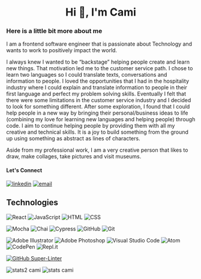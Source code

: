 <h1 align="center">Hi 👋, I'm Cami</h1>

### Here is a little bit more about me

I am a frontend software engineer that is passionate about Technology and wants to work to positively impact the world.

I always knew I wanted to be “backstage” helping people create and learn new things. That motivation led me to the customer service path. I chose to learn two languages so I could translate texts, conversations and information to people.
I loved the opportunities that I had in the hospitality industry where I could explain and translate information to people in their first language and perfect my problem solving skills. Eventually I felt that there were some limitations in the customer service industry and I decided to look for something different.
After some exploration, I found that I could help people in a new way by bringing their personal/business ideas to life (combining my love for learning new languages and helping people) through code.
I aim to continue helping people by providing them with all my creative and technical skills. It is a joy to build something from the ground up using something as abstract as lines of characters.

Aside from my professional work, I am a very creative person that likes to draw, make collages, take pictures and visit museums.
  
#### Let's Connect
<p>
  <a href="https://www.linkedin.com/in/camianderson/" target="_blank"><img alt="linkedin" src="https://img.shields.io/badge/-LinkedIn-black.svg?style=for-the-badge&logo=linkedin&colorB=1C5D99"/></a>
  <a href="mailto:camianderson18@gmail.com"><img alt="email" src="https://img.shields.io/badge/Gmail-D14836?style=for-the-badge&logo=gmail&logoColor=white"/></a>
</p>


## Technologies
![React](https://img.shields.io/badge/react-%2320232a.svg?style=for-the-badge&logo=react&logoColor=%2361DAFB)
![JavaScript](https://img.shields.io/badge/javascript-%23323330.svg?logo=javascript&logoColor=%23F7DF1E&style=for-the-badge)
![HTML](https://img.shields.io/badge/HTML5-E34F26?style=for-the-badge&logo=html5&logoColor=white)
![CSS](https://img.shields.io/badge/CSS3-1572B6?style=for-the-badge&logo=css3&logoColor=white)

![Mocha](https://img.shields.io/badge/Mocha-8D6748?style=for-the-badge&logo=Mocha&logoColor=white)
![Chai](https://img.shields.io/badge/chai-A30701?style=for-the-badge&logo=chai&logoColor=white)
![Cypress](https://img.shields.io/badge/-cypress-%23E5E5E5?style=for-the-badge&logo=cypress&logoColor=058a5e)
![GitHub](https://img.shields.io/badge/github-%23121011.svg?style=for-the-badge&logo=github&logoColor=white)
![Git](https://img.shields.io/badge/git-%23F05033.svg?style=for-the-badge&logo=git&logoColor=white)

![Adobe Illustrator](https://img.shields.io/badge/adobe%20illustrator-%23FF9A00.svg?style=for-the-badge&logo=adobe%20illustrator&logoColor=white)
![Adobe Photoshop](https://img.shields.io/badge/adobe%20photoshop-%2331A8FF.svg?style=for-the-badge&logo=adobe%20photoshop&logoColor=white)
![Visual Studio Code](https://img.shields.io/badge/visual%20studio%20code-%230078d7.svg?logo=visual-studio-code&logoColor=white&style=for-the-badge)
![Atom](https://img.shields.io/badge/Atom-%2366595C.svg?style=for-the-badge&logo=atom&logoColor=white)
![CodePen](https://img.shields.io/badge/CodePen-white?style=for-the-badge&logo=codepen&logoColor=black)
![Repl.it](https://img.shields.io/badge/Repl.it-%230D101E.svg?style=for-the-badge&logo=replit&logoColor=white)

[![GitHub Super-Linter](https://github.com/camianderson/camianderson/workflows/Lint%20Code%20Base/badge.svg)](https://github.com/marketplace/actions/super-linter)

![stats2 cami](https://github-readme-stats.vercel.app/api?username=camianderson&show_icons=true&theme=synthwave)
![stats cami](https://github-readme-stats.vercel.app/api/top-langs?username=camianderson&show_icons=true&locale=en&layout=compact&theme=noctis_minimus)
